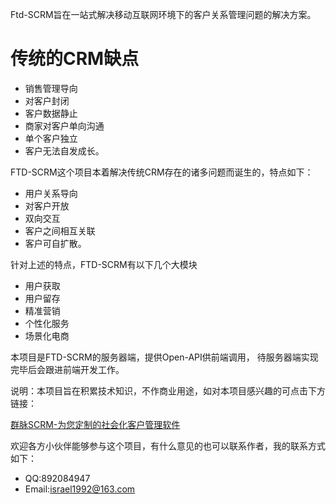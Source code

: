 Ftd-SCRM旨在一站式解决移动互联网环境下的客户关系管理问题的解决方案。 

# 传统的CRM缺点
* 销售管理导向
* 对客户封闭
* 客户数据静止
* 商家对客户单向沟通
* 单个客户独立
* 客户无法自发成长。
 
FTD-SCRM这个项目本着解决传统CRM存在的诸多问题而诞生的，特点如下： 
* 用户关系导向
* 对客户开放
* 双向交互
* 客户之间相互关联
* 客户可自扩散。 

针对上述的特点，FTD-SCRM有以下几个大模块
* 用户获取
* 用户留存
* 精准营销
* 个性化服务
* 场景化电商

本项目是FTD-SCRM的服务器端，提供Open-API供前端调用， 待服务器端实现完毕后会跟进前端开发工作。

说明：本项目旨在积累技术知识，不作商业用途，如对本项目感兴趣的可点击下方链接：

[群脉SCRM-为您定制的社会化客户管理软件](https://www.quncrm.com/)

欢迎各方小伙伴能够参与这个项目，有什么意见的也可以联系作者，我的联系方式如下：
* QQ:892084947
* Email:israel1992@163.com
